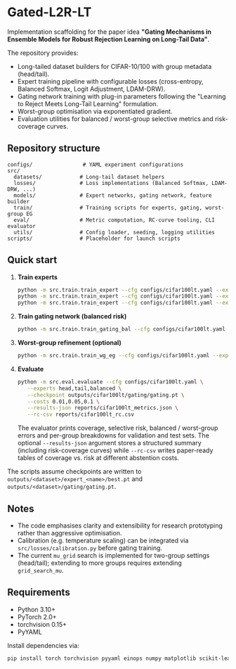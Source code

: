 # Gated-L2R-LT

Implementation scaffolding for the paper idea **"Gating Mechanisms in Ensemble Models for Robust Rejection Learning on Long-Tail Data"**.

The repository provides:

- Long-tailed dataset builders for CIFAR-10/100 with group metadata (head/tail).
- Expert training pipeline with configurable losses (cross-entropy, Balanced Softmax, Logit Adjustment, LDAM-DRW).
- Gating network training with plug-in parameters following the "Learning to Reject Meets Long-Tail Learning" formulation.
- Worst-group optimisation via exponentiated gradient.
- Evaluation utilities for balanced / worst-group selective metrics and risk-coverage curves.

## Repository structure

```
configs/                # YAML experiment configurations
src/
  datasets/            # Long-tail dataset helpers
  losses/              # Loss implementations (Balanced Softmax, LDAM-DRW, ...)
  models/              # Expert networks, gating network, feature builder
  train/               # Training scripts for experts, gating, worst-group EG
  eval/                # Metric computation, RC-curve tooling, CLI evaluator
  utils/               # Config loader, seeding, logging utilities
scripts/               # Placeholder for launch scripts
```

## Quick start

1. **Train experts**
   ```bash
   python -m src.train.train_expert --cfg configs/cifar100lt.yaml --expert head
   python -m src.train.train_expert --cfg configs/cifar100lt.yaml --expert tail
   python -m src.train.train_expert --cfg configs/cifar100lt.yaml --expert balanced
   ```

2. **Train gating network (balanced risk)**
   ```bash
   python -m src.train.train_gating_bal --cfg configs/cifar100lt.yaml --experts head,tail,balanced --epochs 1
   ```

3. **Worst-group refinement (optional)**
   ```bash
   python -m src.train.train_wg_eg --cfg configs/cifar100lt.yaml --experts head,tail,balanced --epochs 1
   ```

4. **Evaluate**
   ```bash
   python -m src.eval.evaluate --cfg configs/cifar100lt.yaml \
      --experts head,tail,balanced \
      --checkpoint outputs/cifar100lt/gating/gating.pt \
      --costs 0.01,0.05,0.1 \
      --results-json reports/cifar100lt_metrics.json \
      --rc-csv reports/cifar100lt_rc.csv
   ```

   The evaluator prints coverage, selective risk, balanced / worst-group errors and per-group breakdowns for validation and test sets.
   The optional `--results-json` argument stores a structured summary (including risk-coverage curves) while `--rc-csv` writes
   paper-ready tables of coverage vs. risk at different abstention costs.

The scripts assume checkpoints are written to `outputs/<dataset>/expert_<name>/best.pt` and `outputs/<dataset>/gating/gating.pt`.

## Notes

- The code emphasises clarity and extensibility for research prototyping rather than aggressive optimisation.
- Calibration (e.g. temperature scaling) can be integrated via `src/losses/calibration.py` before gating training.
- The current `mu_grid` search is implemented for two-group settings (head/tail); extending to more groups requires extending `grid_search_mu`.

## Requirements

- Python 3.10+
- PyTorch 2.0+
- torchvision 0.15+
- PyYAML

Install dependencies via:
```bash
pip install torch torchvision pyyaml einops numpy matplotlib scikit-learn
```
